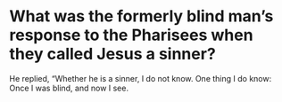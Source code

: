 # What was the formerly blind man’s response to the Pharisees when they called Jesus a sinner?

He replied, “Whether he is a sinner, I do not know. One thing I do know: Once I was blind, and now I see.
